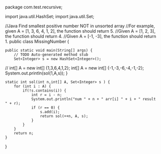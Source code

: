 package com.test.recursive;

import java.util.HashSet;
import java.util.Set;

//Java Find smallest positive number NOT in unsorted array
//For example, given A = [1, 3, 6, 4, 1, 2], the function should return 5.
//Given A = [1, 2, 3], the function should return 4.
//Given A = [-1, -3], the function should return 1.
public class MissingNumber {

	public static void main(String[] args) {
		// TODO Auto-generated method stub
		Set<Integer> s = new HashSet<Integer>();
//		int[] A = new int[] {1,3,6,4,1,2};
		int[] A = new int[] {-1,-3,-6,-4,-1,-2};
		System.out.println(sol(1,A,s));
	}


	static int sol(int n,int[] A, Set<Integer> s ) {
		for (int i : A) {
			if(!s.contains(i)) {
				int r = i - n;
				System.out.println("num " + n + " arr[i] " + i + " result " + r);
				if (r == 0) {
					s.add(i);
					return sol(++n, A, s);
				}
			}
		}
		return n;
	}

}
